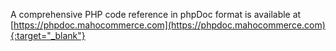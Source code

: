 A comprehensive PHP code reference in phpDoc format is available at
[https://phpdoc.mahocommerce.com](https://phpdoc.mahocommerce.com){:target="_blank"}